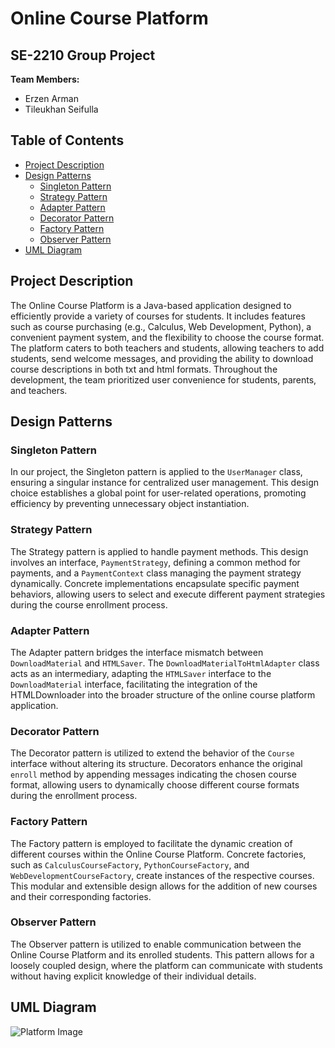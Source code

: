 # Online Course Platform

## SE-2210 Group Project


**Team Members:**
- Erzen Arman
- Tileukhan Seifulla

## Table of Contents

- [Project Description](#project-description)
- [Design Patterns](#design-patterns)
  - [Singleton Pattern](#singleton-pattern)
  - [Strategy Pattern](#strategy-pattern)
  - [Adapter Pattern](#adapter-pattern)
  - [Decorator Pattern](#decorator-pattern)
  - [Factory Pattern](#factory-pattern)
  - [Observer Pattern](#observer-pattern)
- [UML Diagram](#uml-diagram)
  
## Project Description

The Online Course Platform is a Java-based application designed to efficiently provide a variety of courses for students. It includes features such as course purchasing (e.g., Calculus, Web Development, Python), a convenient payment system, and the flexibility to choose the course format. The platform caters to both teachers and students, allowing teachers to add students, send welcome messages, and providing the ability to download course descriptions in both txt and html formats. Throughout the development, the team prioritized user convenience for students, parents, and teachers.

## Design Patterns

### Singleton Pattern

In our project, the Singleton pattern is applied to the `UserManager` class, ensuring a singular instance for centralized user management. This design choice establishes a global point for user-related operations, promoting efficiency by preventing unnecessary object instantiation.

### Strategy Pattern

The Strategy pattern is applied to handle payment methods. This design involves an interface, `PaymentStrategy`, defining a common method for payments, and a `PaymentContext` class managing the payment strategy dynamically. Concrete implementations encapsulate specific payment behaviors, allowing users to select and execute different payment strategies during the course enrollment process.

### Adapter Pattern

The Adapter pattern bridges the interface mismatch between `DownloadMaterial` and `HTMLSaver`. The `DownloadMaterialToHtmlAdapter` class acts as an intermediary, adapting the `HTMLSaver` interface to the `DownloadMaterial` interface, facilitating the integration of the HTMLDownloader into the broader structure of the online course platform application.

### Decorator Pattern

The Decorator pattern is utilized to extend the behavior of the `Course` interface without altering its structure. Decorators enhance the original `enroll` method by appending messages indicating the chosen course format, allowing users to dynamically choose different course formats during the enrollment process.

### Factory Pattern

The Factory pattern is employed to facilitate the dynamic creation of different courses within the Online Course Platform. Concrete factories, such as `CalculusCourseFactory`, `PythonCourseFactory`, and `WebDevelopmentCourseFactory`, create instances of the respective courses. This modular and extensible design allows for the addition of new courses and their corresponding factories.

### Observer Pattern

The Observer pattern is utilized to enable communication between the Online Course Platform and its enrolled students. This pattern allows for a loosely coupled design, where the platform can communicate with students without having explicit knowledge of their individual details.

## UML Diagram
![Platform Image](https://github.com/Tileukhan/OnlineCoursePlatformProject/assets/116358731/5ceadabe-5a58-4eb5-a3bb-9ffaa333e3c7)

